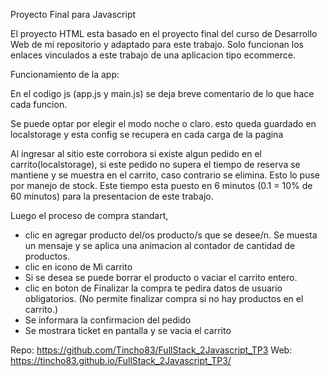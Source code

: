 Proyecto Final para Javascript

El proyecto HTML esta basado en el proyecto final del curso de Desarrollo Web de mi repositorio y adaptado para este trabajo.
Solo funcionan los enlaces vinculados a este trabajo de una aplicacion tipo ecommerce.

Funcionamiento de la app:

En el codigo js (app.js y main.js) se deja breve comentario de lo que hace cada funcion.

Se puede optar por elegir el modo noche o claro. esto queda guardado en localstorage y esta config se recupera en cada carga de la pagina

Al ingresar al sitio este corrobora si existe algun pedido en el carrito(localstorage), si este pedido no supera el tiempo de reserva se mantiene y se muestra en el carrito, caso contrario se elimina. Esto lo puse por manejo de stock.
Este tiempo esta puesto en 6 minutos (0.1 = 10% de 60 minutos) para la presentacion de este trabajo.

Luego el proceso de compra standart, 
* clic en agregar producto del/os producto/s que se desee/n. Se muesta un mensaje y se aplica una animacion al contador de cantidad de productos.
* clic en icono de Mi carrito
* Si se desea se puede borrar el producto o vaciar el carrito entero.
* clic en boton de Finalizar la compra te pedira datos de usuario obligatorios. (No permite finalizar compra si no hay productos en el carrito.)
* Se informara la confirmacion del pedido
* Se mostrara ticket en pantalla y se vacia el carrito


Repo: https://github.com/Tincho83/FullStack_2Javascript_TP3
Web: https://tincho83.github.io/FullStack_2Javascript_TP3/
